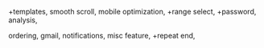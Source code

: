 +templates,
smooth scroll,
mobile optimization,
+range select,
+password,
analysis,

ordering,
gmail,
notifications,
misc feature,
+repeat end,
